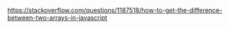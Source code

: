 https://stackoverflow.com/questions/1187518/how-to-get-the-difference-between-two-arrays-in-javascript
